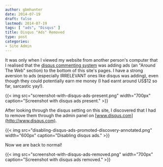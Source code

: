 ```yaml
---
author: gbmhunter
date: 2014-07-19
draft: false
lastmod: 2014-07-19
tags: [ "ads", "Disqus" ]
title: Disqus "Ads" Removed
type: post
categories:
- Site Admin
---
```


It was only when I viewed my website from another person's computer that I realised that the [disqus commenting system](http://www.disqus.com/) was adding ads (an "Around The Web" section) to the bottom of this site's pages. I have a strong aversion to ads (especially IRRELEVANT ones like disqus was adding), even though they could potentially earn me money (I had earnt around US$12 so far, sarcastic yay!).

{{< img src="screenshot-with-disqus-ads-present.png" width="700px" caption="Screenshot with disqus ads present." >}}

After looking through the disqus setting on this site, I discovered that I had to remove them through the admin panel on [www.disqus.com](http://www.disqus.com).

{{< img src="disabling-disqus-ads-promoted-discovery-annotated.png" width="600px" caption="Disabling disqus ads." >}}

Now we are back to normal!

{{< img src="screenshot-with-disqus-ads-removed.png" width="700px" caption="Screenshot with disqus ads removed."   >}}
